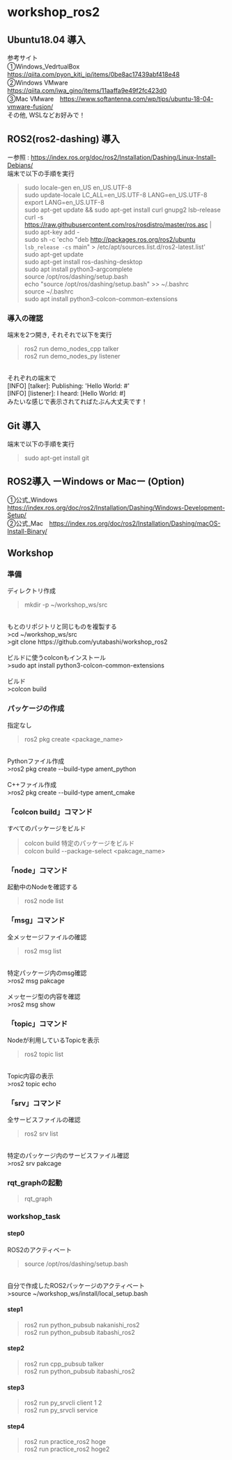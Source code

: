 # workshop_ros2

## Ubuntu18.04 導入
参考サイト <br>
①Windows_VedrtualBox　https://qiita.com/pyon_kiti_jp/items/0be8ac17439abf418e48 <br>
②Windows VMware　https://qiita.com/iwa_gino/items/11aaffa9e49f2fc423d0 <br>
③Mac VMware　https://www.softantenna.com/wp/tips/ubuntu-18-04-vmware-fusion/ <br>
その他, WSLなどお好みで！ <br>

## ROS2(ros2-dashing) 導入
ー参照 : https://index.ros.org/doc/ros2/Installation/Dashing/Linux-Install-Debians/ <br>
端末で以下の手順を実行 <br>
>sudo locale-gen en_US en_US.UTF-8 <br>
>sudo update-locale LC_ALL=en_US.UTF-8 LANG=en_US.UTF-8 <br>
>export LANG=en_US.UTF-8 <br>
>sudo apt-get update && sudo apt-get install curl gnupg2 lsb-release <br>
>curl -s https://raw.githubusercontent.com/ros/rosdistro/master/ros.asc | sudo apt-key add - <br>
>sudo sh -c 'echo "deb http://packages.ros.org/ros2/ubuntu `lsb_release -cs` main" > /etc/apt/sources.list.d/ros2-latest.list' <br>
>sudo apt-get update <br>
>sudo apt-get install ros-dashing-desktop <br>
>sudo apt install python3-argcomplete <br>
>source /opt/ros/dashing/setup.bash <br>
>echo "source /opt/ros/dashing/setup.bash" >> ~/.bashrc <br>
>source ~/.bashrc <br>
>sudo apt install python3-colcon-common-extensions

### 導入の確認
端末を2つ開き, それそれで以下を実行 <br>
>ros2 run demo_nodes_cpp talker <br>
>ros2 run demo_nodes_py listener <br>
<br>
それぞれの端末で <br>
[INFO] [talker]: Publishing: 'Hello World: #' <br>
[INFO] [listener]: I heard: [Hello World: #] <br>
みたいな感じで表示されてればたぶん大丈夫です！ <br>

## Git 導入
端末で以下の手順を実行 <br>
>sudo apt-get install git <br>

## ROS2導入 ーWindows or Macー (Option)
①公式_Windows　https://index.ros.org/doc/ros2/Installation/Dashing/Windows-Development-Setup/ <br>
②公式_Mac　https://index.ros.org/doc/ros2/Installation/Dashing/macOS-Install-Binary/ <br>

## Workshop

### 準備
ディレクトリ作成 <br>
>mkdir -p ~/workshop_ws/src <br>
<br>
もとのリポジトリと同じものを複製する <br>
>cd ~/workshop_ws/src <br>
>git clone https://github.com/yutabashi/workshop_ros2 <br>
<br>
ビルドに使うcolconもインストール <br>
>sudo apt install python3-colcon-common-extensions <br>
<br>
ビルド <br>
>colcon build <br>

### パッケージの作成
指定なし <br>
>ros2 pkg create <package_name> <br>
<br>
Pythonファイル作成 <br>
>ros2 pkg create --build-type ament_python <package_name> <br>
<br>
C++ファイル作成 <br>
>ros2 pkg create --build-type ament_cmake <package_name> <br>

### 「colcon build」コマンド
すべてのパッケージをビルド <br>
>colcon build 
特定のパッケージをビルド <br>
>colcon build --package-select <pakcage_name> <br>

### 「node」コマンド
起動中のNodeを確認する <br>
>ros2 node list <br>

### 「msg」コマンド
全メッセージファイルの確認 <br>
>ros2 msg list <br>
<br>
特定パッケージ内のmsg確認 <br>
>ros2 msg pakcage <package_name> <br>
<br>
メッセージ型の内容を確認 <br>
>ros2 msg show <msg_path/msg_name> <br>

### 「topic」コマンド
Nodeが利用しているTopicを表示 <br>
>ros2 topic list <br>
<br>
Topic内容の表示 <br>
>ros2 topic echo <Topic_name> <br>

### 「srv」コマンド
全サービスファイルの確認 <br>
>ros2 srv list <br>
<br>
特定のパッケージ内のサービスファイル確認 <br>
>ros2 srv pakcage <srv_path/srv_name> <br>

### rqt_graphの起動
>rqt_graph <br>

### workshop_task
#### step0
ROS2のアクティベート <br>
>source /opt/ros/dashing/setup.bash <br>
<br>
自分で作成したROS2パッケージのアクティベート <br>
>source ~/workshop_ws/install/local_setup.bash <br>

#### step1
>ros2 run python_pubsub nakanishi_ros2 <br>
>ros2 run python_pubsub itabashi_ros2 <br>

#### step2
>ros2 run cpp_pubsub talker <br>
>ros2 run python_pubsub itabashi_ros2 <br>

#### step3
>ros2 run py_srvcli client 1 2 <br>
>ros2 run py_srvcli service  <br>

#### step4
>ros2 run practice_ros2 hoge <br>
>ros2 run practice_ros2 hoge2 <br>